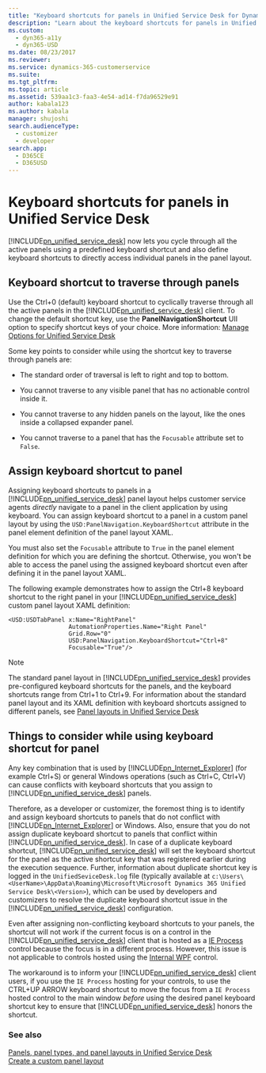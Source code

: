 ```yaml
---
title: "Keyboard shortcuts for panels in Unified Service Desk for Dynamics 365 Customer Engagement apps| MicrosoftDocs"
description: "Learn about the keyboard shortcuts for panels in Unified Service Desk"
ms.custom: 
  - dyn365-a11y
  - dyn365-USD
ms.date: 08/23/2017
ms.reviewer: 
ms.service: dynamics-365-customerservice
ms.suite: 
ms.tgt_pltfrm: 
ms.topic: article
ms.assetid: 539aa1c3-faa3-4e54-ad14-f7da96529e91
author: kabala123
ms.author: kabala
manager: shujoshi
search.audienceType: 
  - customizer
  - developer
search.app: 
  - D365CE
  - D365USD
---
```

# Keyboard shortcuts for panels in Unified Service Desk
[!INCLUDE[pn_unified_service_desk](../includes/pn-unified-service-desk.md)] now lets you cycle through all the active panels using a predefined keyboard shortcut and also define keyboard shortcuts to directly access individual panels in the panel layout.  
  
  
  
<a name="traverse"></a>   

## Keyboard shortcut to traverse through panels  

 Use the Ctrl+0 (default) keyboard shortcut to cyclically traverse through all the active panels in the [!INCLUDE[pn_unified_service_desk](../includes/pn-unified-service-desk.md)] client. To change the default shortcut key, use the **PanelNavigationShortcut** UII option to specify shortcut keys of your choice. More information: [Manage Options for Unified Service Desk](admin/manage-options-unified-service-desk.md)  
  
 Some key points to consider while using the shortcut key to traverse through panels are:  
  
-   The standard order of traversal is left to right and top to bottom.  
  
-   You cannot traverse to any visible panel that has no actionable control inside it.  
  
-   You cannot traverse to any hidden panels on the layout, like the ones inside a collapsed expander panel.  
  
-   You cannot traverse to a panel that has the `Focusable` attribute set to `False`.  
  
<a name="assign"></a>   

## Assign keyboard shortcut to panel  

 Assigning keyboard shortcuts to panels in a [!INCLUDE[pn_unified_service_desk](../includes/pn-unified-service-desk.md)] panel layout helps customer service agents *directly* navigate to a panel in the client application by using keyboard. You can assign keyboard shortcut to a panel in a custom panel layout by using the `USD:PanelNavigation.KeyboardShortcut` attribute in the panel element definition of the panel layout XAML.  
  
 You must also set the `Focusable` attribute to `True` in the panel element definition for which you are defining the shortcut. Otherwise, you won't be able to access the panel using the assigned keyboard shortcut even after defining it in the panel layout XAML.  
  
 The following example demonstrates how to assign the Ctrl+8 keyboard shortcut to the right panel in your [!INCLUDE[pn_unified_service_desk](../includes/pn-unified-service-desk.md)] custom panel layout XAML definition:  
  
```xaml  
<USD:USDTabPanel x:Name="RightPanel"  
                 AutomationProperties.Name="Right Panel"  
                 Grid.Row="0"  
                 USD:PanelNavigation.KeyboardShortcut="Ctrl+8"  
                 Focusable="True"/>  
```  
  
> [!NOTE]
>  The standard panel layout in [!INCLUDE[pn_unified_service_desk](../includes/pn-unified-service-desk.md)] provides pre-configured keyboard shortcuts for the panels, and the  keyboard shortcuts range from Ctrl+1 to Ctrl+9. For information about the standard panel layout and its XAML definition with keyboard shortcuts assigned to different panels, see [Panel layouts in Unified Service Desk](../unified-service-desk/panels-panel-types-panel-layouts.md#PanelLayouts)  
  
<a name="considerations"></a>   
## Things to consider while using keyboard shortcut for panel  
 Any key combination that is used by [!INCLUDE[pn_Internet_Explorer](../includes/pn-internet-explorer.md)] (for example Ctrl+S) or general Windows operations (such as Ctrl+C, Ctrl+V) can cause conflicts with keyboard shortcuts that you assign to [!INCLUDE[pn_unified_service_desk](../includes/pn-unified-service-desk.md)] panels.  
  
 Therefore, as a developer or customizer, the foremost thing is to identify and assign  keyboard shortcuts to panels that do not conflict with [!INCLUDE[pn_Internet_Explorer](../includes/pn-internet-explorer.md)] or Windows. Also, ensure that you do not assign duplicate keyboard shortcut to panels that conflict within [!INCLUDE[pn_unified_service_desk](../includes/pn-unified-service-desk.md)]. In case of a duplicate keyboard shortcut, [!INCLUDE[pn_unified_service_desk](../includes/pn-unified-service-desk.md)] will set the keyboard shortcut  for the panel as the active shortcut key that was registered earlier during the execution sequence. Further, information about duplicate shortcut key is logged in the `UnifiedSeviceDesk.log` file (typically available at `c:\Users\<UserName>\AppData\Roaming\Microsoft\Microsoft Dynamics 365 Unified Service Desk\<Version>`), which can be used by developers and customizers to resolve the duplicate keyboard shortcut issue in the [!INCLUDE[pn_unified_service_desk](../includes/pn-unified-service-desk.md)] configuration.  
  
 Even after assigning non-conflicting keyboard shortcuts to your panels, the shortcut will not work if the current focus is on a control in the [!INCLUDE[pn_unified_service_desk](../includes/pn-unified-service-desk.md)] client that is hosted as a [IE Process](../unified-service-desk/ie-process.md) control because the focus is in a different process. However, this issue is not applicable to controls hosted using the [Internal WPF](../unified-service-desk/internal-wpf.md) control.  
  
 The workaround is to inform your [!INCLUDE[pn_unified_service_desk](../includes/pn-unified-service-desk.md)] client users, if you use the `IE Process` hosting for your controls, to use the CTRL+UP ARROW keyboard shortcut to move the focus from a `IE Process` hosted control to the main window *before* using the desired panel keyboard shortcut key to ensure that [!INCLUDE[pn_unified_service_desk](../includes/pn-unified-service-desk.md)] honors the shortcut.  
  
### See also  
 [Panels, panel types, and panel layouts in Unified Service Desk](../unified-service-desk/panels-panel-types-panel-layouts.md)   
 [Create a custom panel layout](../unified-service-desk/create-custom-panel-layout.md)
